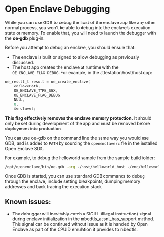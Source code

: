 # Open Enclave Debugging

While you can use GDB to debug the host of the enclave app like any other normal process,
you won’t be able to debug into the enclave’s execution state or memory. To enable that,
you will need to launch the debugger with the **oe-gdb** plug-in.

Before you attempt to debug an enclave, you should ensure that:
- The enclave is built or signed to allow debugging as previously discussed.
- The host app creates the enclave at runtime with the `OE_ENCLAVE_FLAG_DEBUG`.
  For example, in the attestation/host/host.cpp:

```c
oe_result_t result = oe_create_enclave(
    enclavePath,
    OE_ENCLAVE_TYPE_SGX,
    OE_ENCLAVE_FLAG_DEBUG,
    NULL,
    0,
    &enclave);
```

**This flag effectively removes the enclave memory protection.**
It should only be set during development of the app and must be removed before
deployment into production.

You can use oe-gdb on the command line the same way you would use GDB, and is
added to `PATH` by sourcing the `openenclaverc` file in the installed Open Enclave SDK.

For example, to debug the helloworld sample from the sample build folder:

```bash
/opt/openenclave/bin/oe-gdb -arg ./host/helloworld_host ./enc/helloworld_enc.signed
```
Once GDB is started, you can use standard GDB commands to debug through the enclave,
include setting breakpoints, dumping memory addresses and back tracing the execution stack.

## Known issues:

- The debugger will inevitably catch a SIGILL (Illegal instruction) signal during
  enclave initialization in the mbedtls_aesni_has_support method. This signal can
  be continued without issue as it is handled by Open Enclave as part of the CPUID
  emulation it provides to mbedtls.
